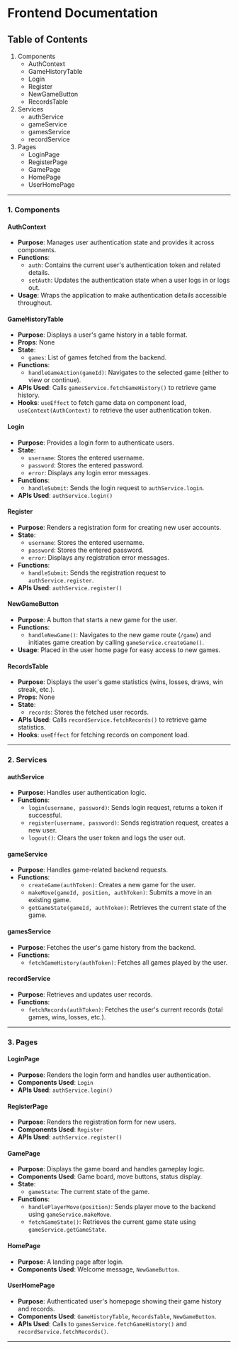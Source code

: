 # Frontend Documentation

## Table of Contents
1. Components
    - AuthContext
    - GameHistoryTable
    - Login
    - Register
    - NewGameButton
    - RecordsTable
2. Services
    - authService
    - gameService
    - gamesService
    - recordService
3. Pages
    - LoginPage
    - RegisterPage
    - GamePage
    - HomePage
    - UserHomePage

---

### 1. Components

#### **AuthContext**
- **Purpose**: Manages user authentication state and provides it across components.
- **Functions**:
  - `auth`: Contains the current user's authentication token and related details.
  - `setAuth`: Updates the authentication state when a user logs in or logs out.
- **Usage**: Wraps the application to make authentication details accessible throughout.

#### **GameHistoryTable**
- **Purpose**: Displays a user's game history in a table format.
- **Props**: None
- **State**:
  - `games`: List of games fetched from the backend.
- **Functions**:
  - `handleGameAction(gameId)`: Navigates to the selected game (either to view or continue).
- **APIs Used**: Calls `gamesService.fetchGameHistory()` to retrieve game history.
- **Hooks**: `useEffect` to fetch game data on component load, `useContext(AuthContext)` to retrieve the user authentication token.

#### **Login**
- **Purpose**: Provides a login form to authenticate users.
- **State**:
  - `username`: Stores the entered username.
  - `password`: Stores the entered password.
  - `error`: Displays any login error messages.
- **Functions**:
  - `handleSubmit`: Sends the login request to `authService.login`.
- **APIs Used**: `authService.login()`
  
#### **Register**
- **Purpose**: Renders a registration form for creating new user accounts.
- **State**:
  - `username`: Stores the entered username.
  - `password`: Stores the entered password.
  - `error`: Displays any registration error messages.
- **Functions**:
  - `handleSubmit`: Sends the registration request to `authService.register`.
- **APIs Used**: `authService.register()`

#### **NewGameButton**
- **Purpose**: A button that starts a new game for the user.
- **Functions**:
  - `handleNewGame()`: Navigates to the new game route (`/game`) and initiates game creation by calling `gameService.createGame()`.
- **Usage**: Placed in the user home page for easy access to new games.

#### **RecordsTable**
- **Purpose**: Displays the user's game statistics (wins, losses, draws, win streak, etc.).
- **Props**: None
- **State**:
  - `records`: Stores the fetched user records.
- **APIs Used**: Calls `recordService.fetchRecords()` to retrieve game statistics.
- **Hooks**: `useEffect` for fetching records on component load.

---

### 2. Services

#### **authService**
- **Purpose**: Handles user authentication logic.
- **Functions**:
  - `login(username, password)`: Sends login request, returns a token if successful.
  - `register(username, password)`: Sends registration request, creates a new user.
  - `logout()`: Clears the user token and logs the user out.

#### **gameService**
- **Purpose**: Handles game-related backend requests.
- **Functions**:
  - `createGame(authToken)`: Creates a new game for the user.
  - `makeMove(gameId, position, authToken)`: Submits a move in an existing game.
  - `getGameState(gameId, authToken)`: Retrieves the current state of the game.

#### **gamesService**
- **Purpose**: Fetches the user's game history from the backend.
- **Functions**:
  - `fetchGameHistory(authToken)`: Fetches all games played by the user.

#### **recordService**
- **Purpose**: Retrieves and updates user records.
- **Functions**:
  - `fetchRecords(authToken)`: Fetches the user's current records (total games, wins, losses, etc.).

---

### 3. Pages

#### **LoginPage**
- **Purpose**: Renders the login form and handles user authentication.
- **Components Used**: `Login`
- **APIs Used**: `authService.login()`
  
#### **RegisterPage**
- **Purpose**: Renders the registration form for new users.
- **Components Used**: `Register`
- **APIs Used**: `authService.register()`

#### **GamePage**
- **Purpose**: Displays the game board and handles gameplay logic.
- **Components Used**: Game board, move buttons, status display.
- **State**:
  - `gameState`: The current state of the game.
- **Functions**:
  - `handlePlayerMove(position)`: Sends player move to the backend using `gameService.makeMove`.
  - `fetchGameState()`: Retrieves the current game state using `gameService.getGameState`.

#### **HomePage**
- **Purpose**: A landing page after login.
- **Components Used**: Welcome message, `NewGameButton`.
  
#### **UserHomePage**
- **Purpose**: Authenticated user's homepage showing their game history and records.
- **Components Used**: `GameHistoryTable`, `RecordsTable`, `NewGameButton`.
- **APIs Used**: Calls to `gamesService.fetchGameHistory()` and `recordService.fetchRecords()`.

---